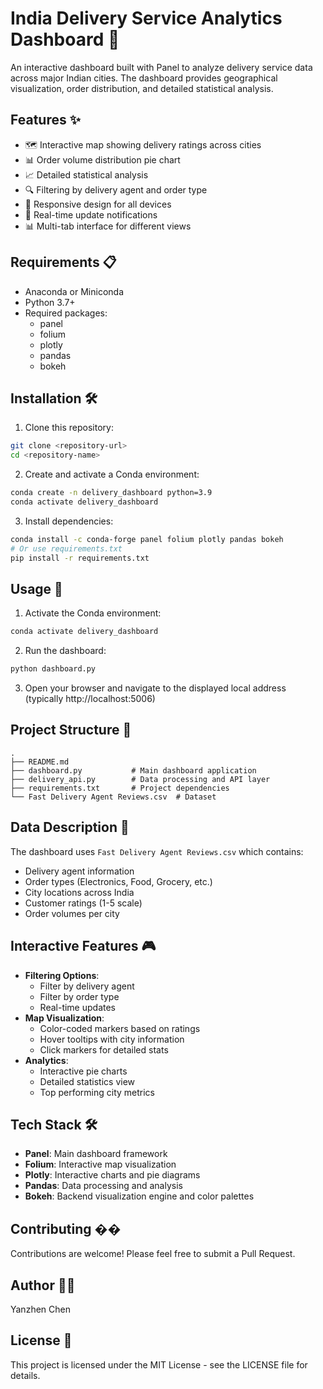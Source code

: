# India Delivery Service Analytics Dashboard 🚚

An interactive dashboard built with Panel to analyze delivery service data across major Indian cities. The dashboard provides geographical visualization, order distribution, and detailed statistical analysis.

## Features ✨

- 🗺️ Interactive map showing delivery ratings across cities
- 📊 Order volume distribution pie chart
- 📈 Detailed statistical analysis
- 🔍 Filtering by delivery agent and order type
- 📱 Responsive design for all devices
- 🔔 Real-time update notifications
- 📊 Multi-tab interface for different views

## Requirements 📋

- Anaconda or Miniconda
- Python 3.7+
- Required packages:
  - panel
  - folium
  - plotly
  - pandas
  - bokeh

## Installation 🛠️

1. Clone this repository:
```bash
git clone <repository-url>
cd <repository-name>
```

2. Create and activate a Conda environment:
```bash
conda create -n delivery_dashboard python=3.9
conda activate delivery_dashboard
```

3. Install dependencies:
```bash
conda install -c conda-forge panel folium plotly pandas bokeh
# Or use requirements.txt
pip install -r requirements.txt
```

## Usage 🚀

1. Activate the Conda environment:
```bash
conda activate delivery_dashboard
```

2. Run the dashboard:
```bash
python dashboard.py
```

3. Open your browser and navigate to the displayed local address (typically http://localhost:5006)

## Project Structure 📁

```
.
├── README.md
├── dashboard.py           # Main dashboard application
├── delivery_api.py        # Data processing and API layer
├── requirements.txt       # Project dependencies
└── Fast Delivery Agent Reviews.csv  # Dataset
```

## Data Description 📝

The dashboard uses `Fast Delivery Agent Reviews.csv` which contains:
- Delivery agent information
- Order types (Electronics, Food, Grocery, etc.)
- City locations across India
- Customer ratings (1-5 scale)
- Order volumes per city

## Interactive Features 🎮

- **Filtering Options**:
  - Filter by delivery agent
  - Filter by order type
  - Real-time updates
- **Map Visualization**:
  - Color-coded markers based on ratings
  - Hover tooltips with city information
  - Click markers for detailed stats
- **Analytics**:
  - Interactive pie charts
  - Detailed statistics view
  - Top performing city metrics

## Tech Stack 🛠️

- **Panel**: Main dashboard framework
- **Folium**: Interactive map visualization
- **Plotly**: Interactive charts and pie diagrams
- **Pandas**: Data processing and analysis
- **Bokeh**: Backend visualization engine and color palettes

## Contributing ��

Contributions are welcome! Please feel free to submit a Pull Request.

## Author 👨‍💻

Yanzhen Chen

## License 📄

This project is licensed under the MIT License - see the LICENSE file for details.